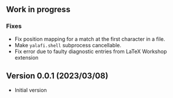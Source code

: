 Work in progress
----------------
### Fixes
- Fix position mapping for a match at the first character in a file.
- Make `yalafi.shell` subprocess cancellable.
- Fix error due to faulty diagnostic entries from LaTeX Workshop extension


Version 0.0.1 (2023/03/08)
--------------------------
- Initial version
